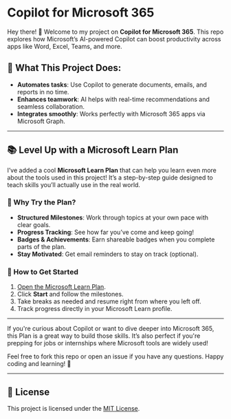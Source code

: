 # Copilot for Microsoft 365  

Hey there! 👋 Welcome to my project on **Copilot for Microsoft 365**. This repo explores how Microsoft’s AI-powered Copilot can boost productivity across apps like Word, Excel, Teams, and more.  

## 🌟 What This Project Does:  
- **Automates tasks**: Use Copilot to generate documents, emails, and reports in no time.  
- **Enhances teamwork**: AI helps with real-time recommendations and seamless collaboration.  
- **Integrates smoothly**: Works perfectly with Microsoft 365 apps via Microsoft Graph.

---

## 📚 Level Up with a Microsoft Learn Plan  

I’ve added a cool **Microsoft Learn Plan** that can help you learn even more about the tools used in this project! It’s a step-by-step guide designed to teach skills you’ll actually use in the real world.  

### 🚀 Why Try the Plan?  
- **Structured Milestones**: Work through topics at your own pace with clear goals.  
- **Progress Tracking**: See how far you’ve come and keep going!  
- **Badges & Achievements**: Earn shareable badges when you complete parts of the plan.  
- **Stay Motivated**: Get email reminders to stay on track (optional).  

### 🔗 How to Get Started  
1. [Open the Microsoft Learn Plan](https://learn.microsoft.com/en-us/plans/o1mmcm6o12jygw).  
2. Click **Start** and follow the milestones.  
3. Take breaks as needed and resume right from where you left off.  
4. Track progress directly in your Microsoft Learn profile.

---

If you're curious about Copilot or want to dive deeper into Microsoft 365, this Plan is a great way to build those skills. It’s also perfect if you're prepping for jobs or internships where Microsoft tools are widely used!

Feel free to fork this repo or open an issue if you have any questions. Happy coding and learning! 🚀

---

## 📄 License  
This project is licensed under the [MIT License](LICENSE).
